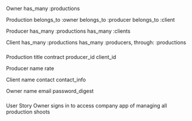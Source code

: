Owner
has_many :productions

Production
belongs_to :owner
belongs_to :producer
belongs_to :client

Producer
has_many :productions
has_many :clients

Client
has_many :productions
has_many :producers, through: :productions

###

Production
title
contract
producer_id
client_id

Producer
name
rate

Client
name
contact
contact_info

Owner
name
email
password_digest

###

User Story
Owner signs in to access company app of managing all production shoots


